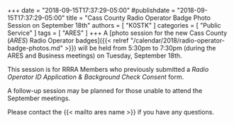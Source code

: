 +++
date = "2018-09-15T17:37:29-05:00"
#publishdate = "2018-09-15T17:37:29-05:00"
title = "Cass County Radio Operator Badge Photo Session on September 18th"
authors = [ "K0STK" ]
categories = [ "Public Service" ]
tags = [ "ARES" ]
+++
A [photo session for the new Cass County (*ARES*) Radio Operator badges]({{< relref "/calendar/2018/radio-operator-badge-photos.md" >}})
will be held from 5:30pm to 7:30pm (during the ARES and Business meetings) on
Tuesday, September 18th.

This session is for RRRA Members who previously submitted a *Radio Operator ID
Application & Background Check Consent* form.

A follow-up session may be planned for those unable to attend the September
meetings.

Please contact the {{< mailto ares name >}} if you have any questions.
<!--more-->

